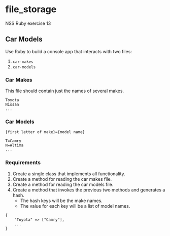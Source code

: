 # file_storage
NSS Ruby exercise 13

## Car Models
Use Ruby to build a console app that interacts with two files:

1. `car-makes`
2. `car-models`

### Car Makes
This file should contain just the names of several makes.
```
Toyota
Nissan
...
```

### Car Models
```
{first letter of make}={model name}
```

```
T=Camry
N=Altima
...
```

### Requirements

1. Create a single class that implements all functionality.
2. Create a method for reading the car makes file.
3. Create a method for reading the car models file.
4. Create a method that invokes the previous two methods and generates a hash.
	* The hash keys will be the make names.
	* The value for each key will be a list of model names.

```
{
    "Toyota" => ["Camry"],
    ...
}
```